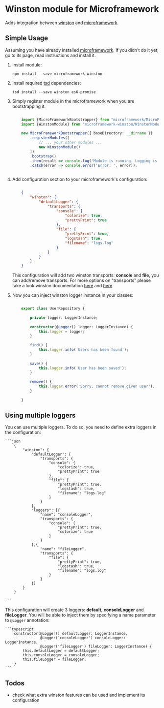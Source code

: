 # Winston module for Microframework

Adds integration between [winston][1] and [microframework][2].

## Simple Usage

Assuming you have already installed [microframework][2]. If you didn't do it yet, go to its page, read instructions
 and install it.

1. Install module:

    `npm install --save microframework-winston`

2. Install required [tsd](http://definitelytyped.org/tsd/) dependencies:

    `tsd install --save winston es6-promise`

3. Simply register module in the microframework when you are bootstrapping it.
    
    ```typescript
    
        import {MicroFrameworkBootstrapper} from "microframework/MicroFrameworkBootstrapper";
        import {WinstonModule} from "microframework-winston/WinstonModule";
        
        new MicroFrameworkBootstrapper({ baseDirectory: __dirname })
            .registerModules([
                // ... your other modules ...
                new WinstonModule()
            ])
            .bootstrap()
            .then(result => console.log('Module is running. Logging is available now.'))
            .catch(error => console.error('Error: ', error));
            
    ```
    
4. Add configuration section to your microframework's configuration:

    ```json
    
        {
            "winston": {
                "defaultLogger": {
                    "transports": {
                        "console": {
                            "colorize": true,
                            "prettyPrint": true
                        },
                        "file": {
                            "prettyPrint": true,
                            "logstash": true,
                            "filename": "logs.log"
                        }
                    }
                }
            }
        }
    ```
    
    This configuration will add two winston transports: **console** and **file**, you can add/remove transports.
    For more options on "transports" please take a look winston documentation
    [here](https://github.com/winstonjs/winston#working-with-multiple-loggers-in-winston) and 
    [here](https://github.com/winstonjs/winston/blob/master/docs/transports.md).

5. Now you can inject winston logger instance in your classes:

    ```typescript
    
        export class UserRepository {
        
            private logger: LoggerInstance;
        
            constructor(@Logger() logger: LoggerInstance) {
                this.logger = logger;
            }
            
            find() {
                this.logger.info('Users has been found');
            }
            
            save() {
                this.logger.info('User has been saved');
            }
            
            remove() {
                this.logger.error('Sorry, cannot remove given user');
            }
        
        }
    
    ```

## Using multiple loggers

You can use multiple loggers. To do so, you need to define extra loggers in the configuration:

    ```json
        {
            "winston": {
                "defaultLogger": {
                    "transports": {
                        "console": {
                            "colorize": true,
                            "prettyPrint": true
                        },
                        "file": {
                            "prettyPrint": true,
                            "logstash": true,
                            "filename": "logs.log"
                        }
                    }
                },
                "loggers": [{
                    "name": "consoleLogger",
                    "transports": {
                        "console": {
                            "prettyPrint": true,
                            "colorize": true
                        }
                    }
                },{
                    "name": "fileLogger",
                    "transports": {
                        "file": {
                            "prettyPrint": true,
                            "logstash": true,
                            "filename": "logs.log"
                        }
                    }
                }]
            }
        }
    
    ```

This configuration will create 3 loggers: **default**, **consoleLogger** and **fileLogger**. 
You will be able to inject them by specifying a name parameter to `@Logger` annotation:

    ```typescript
        constructor(@Logger() defaultLogger: LoggerInstance,
                    @Logger('consoleLogger') consoleLogger: LoggerInstance,
                    @Logger('fileLogger') fileLogger: LoggerInstance) {
            this.defaultLogger = defaultLogger;
            this.consoleLogger = consoleLogger;
            this.fileLogger = fileLogger;
        }
    ```

## Todos

* check what extra winston features can be used and implement its configuration

[1]: https://github.com/PLEEROCK/microframework
[2]: https://github.com/winstonjs/winston
